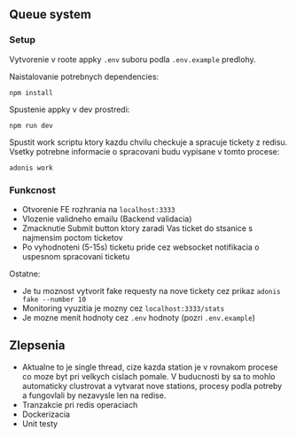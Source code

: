 ## Queue system


### Setup

Vytvorenie v roote appky `.env` suboru podla `.env.example` predlohy.

Naistalovanie potrebnych dependencies:
```
npm install
```

Spustenie appky v dev prostredi:
```
npm run dev
```

Spustit work scriptu ktory kazdu chvilu checkuje a spracuje tickety z redisu. Vsetky potrebne informacie o spracovani budu vypisane v tomto procese:
```
adonis work
```

### Funkcnost

- Otvorenie FE rozhrania na `localhost:3333`
- Vlozenie validneho emailu (Backend validacia)
- Zmacknutie Submit button ktory zaradi Vas ticket do stsanice s najmensim poctom ticketov
- Po vyhodnoteni (5-15s) ticketu pride cez websocket notifikacia o uspesnom spracovani ticketu

Ostatne:

- Je tu moznost vytvorit fake requesty na nove tickety cez prikaz `adonis fake --number 10`
- Monitoring vyuzitia je mozny cez `localhost:3333/stats`
- Je mozne menit hodnoty cez `.env` hodnoty (pozri `.env.example`)

## Zlepsenia

- Aktualne to je single thread, cize kazda station je v rovnakom procese co moze byt pri velkych cislach pomale. V buducnosti by sa to mohlo automaticky clustrovat a vytvarat nove stations, procesy podla potreby a fungovlali by nezavysle len na redise.
- Tranzakcie pri redis operaciach
- Dockerizacia
- Unit testy
